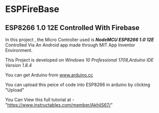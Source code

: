# ESPFireBase

## ESP8266 1.0 12E Controlled With Firebase

In this project , the Micro Controller used is ***NodeMCU ESP8266 1.0 12E*** Controlled Via An Android app made through MIT App Inventor Environment.

This Project is developed on *Windows 10 Professional 1709,Arduino IDE Version 1.8.4*

You can get Arduino from www.arduino.cc

You can upload this peice of code into ESP8266 in arduino by clicking "Upload"

You Can View this full tutorial at -"https://www.instructables.com/member/AkhilS67/"
